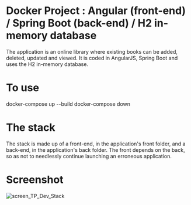 # Docker Project : Angular (front-end) / Spring Boot (back-end) / H2 in-memory database
The application is an online library where existing books can be added, deleted, updated and viewed. It is coded in AngularJS, Spring Boot and uses the H2 in-memory database.

# To use
docker-compose up --build
docker-compose down

# The stack
The stack is made up of a front-end, in the application's front folder, and a back-end, in the application's back folder. The front depends on the back, so as not to needlessly continue launching an erroneous application.

# Screenshot
![screen_TP_Dev_Stack](https://github.com/Louis4933/TP_Development_Stack/assets/100688035/631d5a18-952d-4223-a1b6-df394c097f0f)
